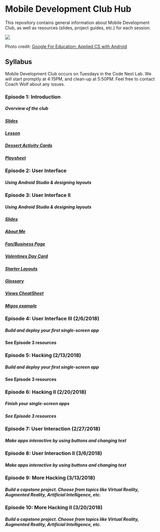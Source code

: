 # Mobile Development Club Hub

This repository contains general information about Mobile Development Club, as well as resources (slides, project guides, etc.) for each session.

![](https://cswithandroid.withgoogle.com/img/appliedcsandroid.png)

Photo credit: [Google For Education: Applied CS with Android](https://cswithandroid.withgoogle.com/img/appliedcsandroid.png)

## Syllabus

Mobile Development Club occurs on Tuesdays in the Code Next Lab.
We will start promptly at 4:15PM, and clean-up at 5:50PM.
Feel free to contact Coach Wolf about any issues.

### Episode 1: Introduction

##### Overview of the club 

##### [Slides](/episode-1/episode-1-slides.pdf)
##### [Lesson](/episode-1/episode-1-lesson-plan.pdf)
##### [Dessert Activity Cards](/episode-1/dessert-activity-cards.pdf)
##### [Playsheet](/episode-1/playsheet.pdf)

### Episode 2: User Interface

##### Using Android Studio & designing layouts

### Episode 3: User Interface II

##### Using Android Studio & designing layouts

##### [Slides](/episode-3/episode-3-slides.pdf)

##### [About Me](/episode-3/about-me/about-me-guide.md)

##### [Fan/Business Page](/episode-3/fan-business/fan-business-guide.md)

##### [Valentines Day Card](https://discussions.udacity.com/t/make-your-own-card/19643)

##### [Starter Layouts](/episode-3/starter-layouts)

##### [Glossary](https://developers.google.com/android/for-all/vocab-words/?utm_source=udacity&utm_medium=course&utm_campaign=android_basics)

##### [Views CheatSheet](http://labs.udacity.com/images/Common-Android-Views-Cheat-Sheet.pdf)

##### [Migos example](/episode-3/fan-business/migos.xml)

### Episode 4: User Interface III (2/6/2018)

##### Build and deploy your first single-screen app

#### See Episode 3 resources

### Episode 5: Hacking (2/13/2018)

##### Build and deploy your first single-screen app

#### See Episode 3 resources

### Episode 6: Hacking II (2/20/2018)

##### Finish your single-screen apps

##### See Episode 3 resources

### Episode 7: User Interaction (2/27/2018)

##### Make apps interactive by using buttons and changing text

### Episode 8: User Interaction II (3/6/2018)

##### Make apps interactive by using buttons and changing text

### Episode 9: More Hacking (3/13/2018)

##### Build a capstone project. Choose from topics like Virtual Reality, Augmented Reality, Artificial Intelligence, etc.

### Episode 10: More Hacking II (3/20/2018)

##### Build a capstone project. Choose from topics like Virtual Reality, Augmented Reality, Artificial Intelligence, etc.
